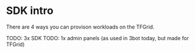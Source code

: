 # SDK intro

There are 4 ways you can provison workloads on the TFGrid.

TODO: 3x SDK
TODO: 1x admin panels (as used in 3bot today, but made for TFGrid)




